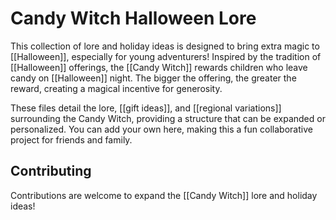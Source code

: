 # Candy Witch Halloween Lore

This collection of lore and holiday ideas is designed to bring extra magic to [[Halloween]], especially for young adventurers! Inspired by the tradition of [[Halloween]] offerings, the [[Candy Witch]] rewards children who leave candy on [[Halloween]] night. The bigger the offering, the greater the reward, creating a magical incentive for generosity. 

These files detail the lore, [[gift ideas]], and [[regional variations]] surrounding the Candy Witch, providing a structure that can be expanded or personalized. You can add your own here, making this a fun collaborative project for friends and family.

## Contributing

Contributions are welcome to expand the [[Candy Witch]] lore and holiday ideas!

